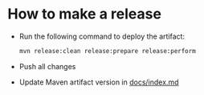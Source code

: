 How to make a release
=====================

* Run the following command to deploy the artifact:

  ```bash
  mvn release:clean release:prepare release:perform
  ```

* Push all changes
* Update Maven artifact version in [docs/index.md](docs/index.md)
